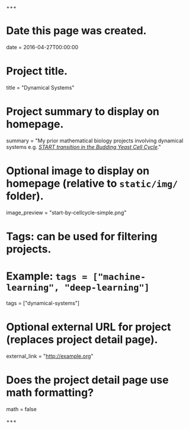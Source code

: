 +++
# Date this page was created.
date = 2016-04-27T00:00:00

# Project title.
title = "Dynamical Systems"

# Project summary to display on homepage.
summary = "My prior mathematical biology projects involving dynamical systems e.g. [*START transition in the Budding Yeast Cell Cycle*](http://mpf.biol.vt.edu/lab_website/research.php)."

# Optional image to display on homepage (relative to `static/img/` folder).
image_preview = "start-by-cellcycle-simple.png"

# Tags: can be used for filtering projects.
# Example: `tags = ["machine-learning", "deep-learning"]`
tags = ["dynamical-systems"]

# Optional external URL for project (replaces project detail page).
external_link = "http://example.org"

# Does the project detail page use math formatting?
math = false

+++

